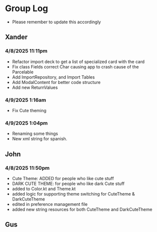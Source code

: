 # Group Log
- Please remember to update this accordingly

## Xander
### 4/8/2025 11:11pm 
- Refactor import deck to get a list of specialized card with the card
- Fix class Fields correct Char causing app to crash cause of the Parcelable
- Add ImportRepository, and Import Tables
- Add ModalContent for better code structure
- Add new ReturnValues
### 4/9/2025 1:16am
- Fix Cute theming
### 4/9/2025 1:04pm
- Renaming some things
- New xml string for spanish.
## John
### 4/8/2025 11:50pm
- Cute Theme: ADDED for people who like cute stuff
- DARK CUTE THEME: for people who like dark Cute stuff
- added to Color.kt and Theme.kt
- added logic for supporting theme switching for CuteTheme & DarkCuteTheme
- edited in preference management file
- added new string resources for both CuteTheme and DarkCuteTheme
## Gus